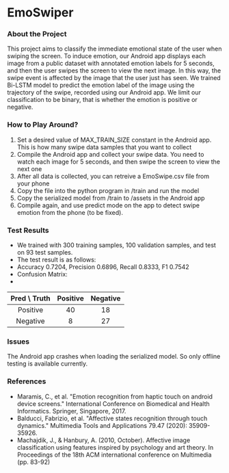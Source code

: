 # EmoSwiper

### About the Project
This project aims to classify the immediate emotional state of the user when swiping the screen. 
To induce emotion, our Android app displays each image from a public dataset with annotated emotion labels for 5 seconds, and then the user swipes the screen to view the next image. 
In this way, the swipe event is affected by the image that the user just has seen. 
We trained Bi-LSTM model to predict the emotion label of the image using the trajectory of the swipe, recorded using our Android app. 
We limit our classification to be binary, that is whether the emotion is positive or negative.

### How to Play Around?
1. Set a desired value of MAX_TRAIN_SIZE constant in the Android app. This is how many swipe data samples that you want to collect
2. Compile the Android app and collect your swipe data. You need to watch each image for 5 seconds, and then swipe the screen to view the next one
3. After all data is collected, you can retreive a EmoSwipe.csv file from your phone
4. Copy the file into the python program in /train and run the model
5. Copy the serialized model from /train to /assets in the Android app
6. Compile again, and use predict mode on the app to detect swipe emotion from the phone (to be fixed).

### Test Results
- We trained with 300 training samples, 100 validation samples, and test on 93 test samples.
- The test result is as follows: 
- Accuracy 0.7204, Precision 0.6896, Recall 0.8333, F1 0.7542
- Confusion Matrix: 
-
| Pred   \  Truth | Positive | Negative|
| :-------------: | :------: | :-----: |
|     Positive    |    40    |   18    |
|     Negative    |    8     |   27    |

### Issues
The Android app crashes when loading the serialized model. So only offline testing is available currently.

### References
- Maramis, C., et al. "Emotion recognition from haptic touch on android device screens." International Conference on Biomedical and Health Informatics. Springer, Singapore, 2017.
- Balducci, Fabrizio, et al. "Affective states recognition through touch dynamics." Multimedia Tools and Applications 79.47 (2020): 35909-35926.
- Machajdik, J., & Hanbury, A. (2010, October). Affective image classification using features inspired by psychology and art theory. In Proceedings of the 18th ACM international conference on Multimedia (pp. 83-92)
